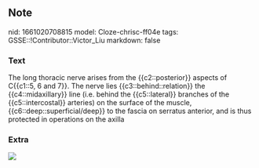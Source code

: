 ## Note
nid: 1661020708815
model: Cloze-chrisc-ff04e
tags: GSSE::!Contributor::Victor_Liu
markdown: false

### Text
The long thoracic nerve arises from the {{c2::posterior}} aspects of C{{c1::5, 6 and 7}}. The nerve lies {{c3::behind::relation}} the {{c4::midaxillary}} line (i.e. behind the {{c5::lateral}} branches of the {{c5::intercostal}} arteries) on the surface of the muscle, {{c6::deep::superficial/deep}} to the fascia on serratus anterior, and is thus protected in operations on the axilla

### Extra
<img src="paste-371a9b960726b59915b011c4aef648b695d07213.jpg">

